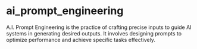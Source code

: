# ai_prompt_engineering
A.I. Prompt Engineering is the practice of crafting precise inputs to guide AI systems in generating desired outputs. It involves designing prompts to optimize performance and achieve specific tasks effectively.
